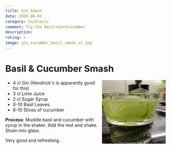 ```yaml
---
title: Gin Smash
date: 2020-06-02
category: Cocktails
comment: Try the Basil+Gin+Cucumber
description: 
rating: ✔
image: gin_cucumber_basil_smash_v1.jpg  
---
```


# Basil & Cucumber Smash

<img src="gin_cucumber_basil_smash_v1.jpg" width="200px" height="200px" style="float: right;">

 - 4 cl Gin (Hendrick's is apparently good for this)
 - 3 cl Lime Juice
 - 2 cl Sugar Syrup
 - 8-10 Basil Leaves
 - 8-10 Slices of cucumber
 
**Process**: Muddle basil and cucumber with syrup in the shaker. Add the rest and shake. Strain into glass. 
 
 Very good and refreshing.

<p style="clear: right; display: block;"></p>



 [version1]: gin_cucumber_basil_smash_v1.jpg  
